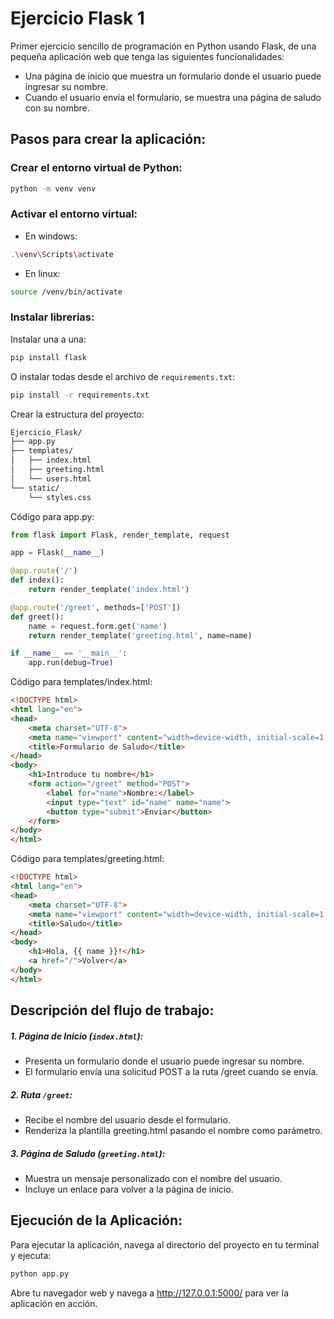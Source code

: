 # Ejercicio Flask 1

Primer ejercicio sencillo de programación en Python usando Flask, de una pequeña aplicación web que tenga las siguientes funcionalidades:

- Una página de inicio que muestra un formulario donde el usuario puede ingresar su nombre.
- Cuando el usuario envía el formulario, se muestra una página de saludo con su nombre.

## Pasos para crear la aplicación:

### Crear el entorno virtual de Python:

```sh
python -m venv venv
```
### Activar el entorno virtual:
- En windows:
```bash
.\venv\Scripts\activate
```
- En linux:
```bash
source /venv/bin/activate
```

### Instalar librerias: 

Instalar una a una:

```sh
pip install flask
```
O instalar todas desde el archivo de `requirements.txt`:

```sh
pip install -r requirements.txt
```

Crear la estructura del proyecto:

```markdown
Ejercicio_Flask/
├── app.py
├── templates/
│   ├── index.html
│   ├── greeting.html
│   └── users.html
└── static/
    └── styles.css
```
Código para app.py:

```python
from flask import Flask, render_template, request

app = Flask(__name__)

@app.route('/')
def index():
    return render_template('index.html')

@app.route('/greet', methods=['POST'])
def greet():
    name = request.form.get('name')
    return render_template('greeting.html', name=name)

if __name__ == '__main__':
    app.run(debug=True)
```

Código para templates/index.html:

```html
<!DOCTYPE html>
<html lang="en">
<head>
    <meta charset="UTF-8">
    <meta name="viewport" content="width=device-width, initial-scale=1.0">
    <title>Formulario de Saludo</title>
</head>
<body>
    <h1>Introduce tu nombre</h1>
    <form action="/greet" method="POST">
        <label for="name">Nombre:</label>
        <input type="text" id="name" name="name">
        <button type="submit">Enviar</button>
    </form>
</body>
</html>
```
Código para templates/greeting.html:

```html
<!DOCTYPE html>
<html lang="en">
<head>
    <meta charset="UTF-8">
    <meta name="viewport" content="width=device-width, initial-scale=1.0">
    <title>Saludo</title>
</head>
<body>
    <h1>Hola, {{ name }}!</h1>
    <a href="/">Volver</a>
</body>
</html>
```
## Descripción del flujo de trabajo:
##### 1. Página de Inicio (`index.html`):

- Presenta un formulario donde el usuario puede ingresar su nombre.
- El formulario envía una solicitud POST a la ruta /greet cuando se envía.

##### 2. Ruta `/greet`:

- Recibe el nombre del usuario desde el formulario.
- Renderiza la plantilla greeting.html pasando el nombre como parámetro.

##### 3. Página de Saludo (`greeting.html`):

- Muestra un mensaje personalizado con el nombre del usuario.
- Incluye un enlace para volver a la página de inicio.

## Ejecución de la Aplicación:
Para ejecutar la aplicación, navega al directorio del proyecto en tu terminal y ejecuta:

```sh
python app.py
```
Abre tu navegador web y navega a http://127.0.0.1:5000/ para ver la aplicación en acción.